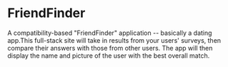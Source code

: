 # FriendFinder
A compatibility-based "FriendFinder" application -- basically a dating app.This full-stack site will take in results from your users' surveys, then compare their answers with those from other users. The app will then display the name and picture of the user with the best overall match.
